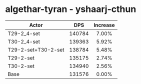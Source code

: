 # algethar-tyran - yshaarj-cthun
| Actor | DPS | Increase |
|---|:---:|:---:|
|T29-2_4-set|140784|7.00%|
|T30-2_4-set|139363|5.92%|
|T29-2-set+T30-2-set|138784|5.48%|
|T29-2-set|135175|2.74%|
|T30-2-set|134940|2.56%|
|Base|131576|0.00%|
